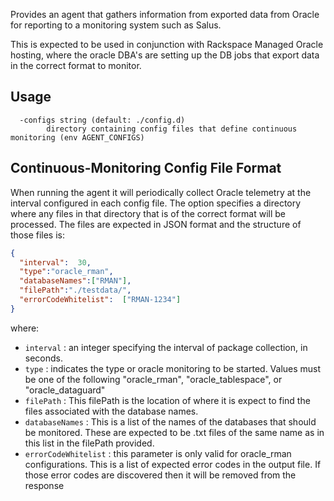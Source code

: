 Provides an agent that gathers information from exported data from Oracle for reporting to a monitoring system such as Salus.

This is expected to be used in conjunction with Rackspace Managed Oracle hosting, where the oracle DBA's are setting up the DB jobs that export data in the correct format to monitor.

## Usage

```
  -configs string (default: ./config.d)
    	directory containing config files that define continuous monitoring (env AGENT_CONFIGS)
```

## Continuous-Monitoring Config File Format

When running the agent it will periodically collect Oracle telemetry at the interval configured in each config file. The option specifies a directory where any files in that directory that is of the correct format will be processed. The files are expected in JSON format and the structure of those files is:

```json
{
  "interval":  30,
  "type":"oracle_rman",
  "databaseNames":["RMAN"],
  "filePath":"./testdata/",
  "errorCodeWhitelist":  ["RMAN-1234"]
}
```

where:
- `interval` : an integer specifying the interval of package collection, in seconds.
- `type` : indicates the type or oracle monitoring to be started. Values must be one of the following "oracle_rman", "oracle_tablespace", or "oracle_dataguard"
- `filePath` : This filePath is the location of where it is expect to find the files associated with the database names. 
- `databaseNames` : This is a list of the names of the databases that should be monitored. These are expected to be .txt files of the same name as in this list in the filePath provided. 
- `errorCodeWhitelist` : this parameter is only valid for oracle_rman configurations. This is a list of expected error codes in the output file. If those error codes are discovered then it will be removed from the response
